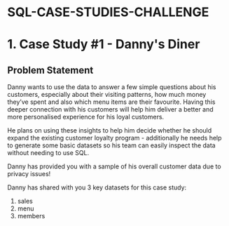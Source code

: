 # SQL-CASE-STUDIES-CHALLENGE
 # 1. Case Study #1 - Danny's Diner
## Problem Statement
Danny wants to use the data to answer a few simple questions about his customers, especially about their visiting patterns, how much money they’ve spent and also which menu items are their favourite. Having this deeper connection with his customers will help him deliver a better and more personalised experience for his loyal customers.

He plans on using these insights to help him decide whether he should expand the existing customer loyalty program - additionally he needs help to generate some basic datasets so his team can easily inspect the data without needing to use SQL.

Danny has provided you with a sample of his overall customer data due to privacy issues!

Danny has shared with you 3 key datasets for this case study:
1. sales
2. menu
3. members

